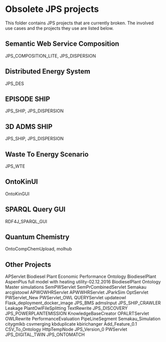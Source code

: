 # Obsolete JPS projects

This folder contains JPS projects that are currently broken. The involved use cases and the projects they use are listed below.


## Semantic Web Service Composition
JPS_COMPOSITION_LITE, JPS_DISPERSION

## Distributed Energy System
JPS_DES

## EPISODE SHIP
JPS_SHIP, JPS_DISPERSION

## 3D ADMS SHIP
JPS_SHIP, JPS_DISPERSION

## Waste To Energy Scenario
JPS_WTE

## OntoKinUI
OntoKinGUI

## SPARQL Query GUI
RDF4J_SPARQL_GUI

## Quantum Chemistry
OntoCompChemUpload, molhub 

## Other Projects
APServlet
Biodiesel Plant Economic Performance Ontology
BiodieselPlant AspenPlus full model with heating utility-02.12.2016
BiodieselPlant Ontology
Master simulations
SemPWServlet
SemPrCombinedServlet
Semakau
arcgistoowl
APWOWHRServlet
APWWHRServlet
JParkSim
OptServlet
PWServlet_New
PWServlet_OWL
QUERYServlet
updateowl
Flask_deployment_docker_image
JPS_BMS
admsInput
JPS_SHIP_CRAWLER
Leakage
PlantOwlFileSplitting
TextRewrite
JPS_DISCOVERY
JPS_POWERPLANTEMISSION
KnowledgeBaseCreator
OPALRTServlet
OWLRewrite
PerformanceEvaluation
PipeLineSegment
Semakau_Simulation
citygmlkb
csvmerging
kbduplicate
kbirichanger
Add_Feature_0.1
CSV_To_Ontology
HttpTempNode
JPS_Version_0
PWServlet
JPS_DIGITAL_TWIN
JPS_ONTOMATCH
